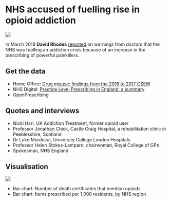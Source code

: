 # NHS accused of fuelling rise in opioid addiction

![](https://ichef-1.bbci.co.uk/news/624/cpsprodpb/16622/production/_100428619_chart-opioid_deaths_060318-m1cfc-nc.png)

In March 2018 **David Rhodes** [reported](http://www.bbc.co.uk/news/uk-england-43304375) on warnings from doctors that the NHS was fuelling an addiction crisis because of an increase in the prescribing of powerful painkillers.

## Get the data

* Home Office: [Drug misuse: findings from the 2016 to 2017 CSEW](https://www.gov.uk/government/statistics/drug-misuse-findings-from-the-2016-to-2017-csew)
* NHS Digital: [Practice Level Prescribing in England: a summary](https://www.digital.nhs.uk/practice-level-prescribing-summary)
* OpenPrescribing

## Quotes and interviews

* Nicki Hari, UK Addiction Treatment, former opioid user
* Professor Jonathan Chick, Castle Craig Hospital, a rehabilitation clinic in Peeblesshire, Scotland
* Dr Luke Mordecai, University College London Hospitals
* Professor Helen Stokes-Lampard, chairwoman, Royal College of GPs
* Spokesman, NHS England 

## Visualisation

![](https://ichef.bbci.co.uk/news/624/cpsprodpb/166DF/production/_100417819_chart-opioid_regions_060318-dp39v-nc.png)

* Bar chart: Number of death certificates that mention opioids
* Bar chart: Items prescribed per 1,000 residents, by NHS region
